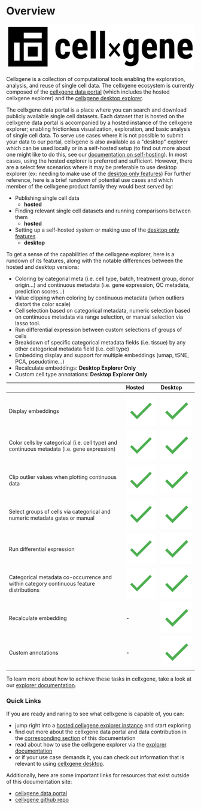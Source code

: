 # Overview

![](.gitbook/assets/cellxgene_logo.svg)

Cellxgene is a collection of computational tools enabling the exploration, analysis, and reuse of single cell data. The cellxgene ecosystem is currently composed of the [cellxgene data portal](https://cellxgene.cziscience.com/) \(which includes the hosted cellxgene explorer\) and the [cellxgene desktop explorer](https://github.com/chanzuckerberg/cellxgene). 

The cellxgene data portal is a place where you can search and download publicly available single cell datasets. Each dataset that is hosted on the cellxgene data portal is accompanied by a hosted instance of the cellxgene explorer; enabling frictionless visualization, exploration, and basic analysis of single cell data. To serve use cases where it is not possible to submit your data to our portal, cellxgene is also available as a "desktop" explorer which can be used locally or in a self-hosted setup \(to find out more about one might like to do this, see our [documentation on self-hosting](desktop/self-hosting/)\). In most cases, using the hosted explorer is preferred and sufficient. However, there are a select few scenarios where it may be preferable to use desktop explorer \(ex: needing to make use of the [desktop only features](explorer/feature-overview/desktop-features/)\)  For further reference, here is a brief rundown of potential use cases and which member of the cellxgene product family they would best served by:

* Publishing single cell data
  * **hosted**
* Finding relevant single cell datasets and running comparisons between them
  * **hosted**
* Setting up a self-hosted system or making use of the [desktop only features](explorer/feature-overview/desktop-features/)
  * **desktop**

To get a sense of the capabilities of the cellxgene explorer, here is a rundown of its features, along with the notable differences between the hosted and desktop versions:

* Coloring by categorial meta \(i.e. cell type, batch, treatment group, donor origin...\) and continuous metadata \(i.e. gene expression, QC metadata, prediction scores...\)
* Value clipping when coloring by continuous metadata \(when outliers distort the color scale\)
* Cell selection based on categorical metadata, numeric selection based on continuous metadata via range selection, or manual selection via lasso tool.
* Run differential expression between custom selections of groups of cells
* Breakdown of specific categorical metadata fields \(i.e. tissue\) by any other categorical metadata field \(i.e. cell type\)
* Embedding display and support for multiple embeddings \(umap, tSNE, PCA, pseudotime...\)
* Recalculate embeddings: **Desktop Explorer Only**
* Custom cell type annotations: **Desktop Explorer Only**

|  | Hosted | Desktop |
| :--- | :--- | :--- |
|  |                                                              |                                                              |
| Display embeddings |               ![](.gitbook/assets/google_material_design_check.svg.png)  |                       ![](.gitbook/assets/google_material_design_check.svg.png)  |
| Color cells by categorical \(i.e. cell type\) and continuous metadata \(i.e. gene expression\) |               ![](.gitbook/assets/google_material_design_check.svg.png)  |                       ![](.gitbook/assets/google_material_design_check.svg.png)  |
| Clip outlier values when plotting  continuous data |               ![](.gitbook/assets/google_material_design_check.svg.png)  |                       ![](.gitbook/assets/google_material_design_check.svg.png)  |
| Select groups of cells via categorical and numeric metadata gates or manual  |               ![](.gitbook/assets/google_material_design_check.svg.png)  |                       ![](.gitbook/assets/google_material_design_check.svg.png)  |
| Run differential expression |               ![](.gitbook/assets/google_material_design_check.svg.png)  |                       ![](.gitbook/assets/google_material_design_check.svg.png)  |
| Categorical metadata co-occurrence and within category continuous feature distributions |               ![](.gitbook/assets/google_material_design_check.svg.png)  |                       ![](.gitbook/assets/google_material_design_check.svg.png)  |
| Recalculate embedding |                  - |                       ![](.gitbook/assets/google_material_design_check.svg.png)  |
| Custom annotations |                  - |                       ![](.gitbook/assets/google_material_design_check.svg.png)  |

To learn more about how to achieve these tasks in cellxgene, take a look at our [explorer documentation](explorer/feature-overview/).

### Quick Links

If you are ready and raring to see what cellxgene is capable of, you can:

* jump right into a [hosted cellxgene explorer instance](https://cellxgene.cziscience.com/e/human_cell_landscape.cxg/) and start exploring
* find out more about the cellxgene data portal and data contribution in the [corresponding section](portal/hosted-intro.md) of this documentation
* read about how to use the cellxgene explorer via the [explorer documentation](explorer/feature-overview/)
* or if your use case demands it, you can check out information that is relevant to using [cellxgene desktop](desktop/desktop-intro.md).

Additionally, here are some important links for resources that exist outside of this documentation site:

* [cellxgene data portal](https://cellxgene.cziscience.com/)
* [cellxgene github repo](https://github.com/chanzuckerberg/cellxgene)


